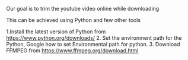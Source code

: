 Our goal is to trim the youtube video online while downloading

This can be achieved using Python and few other tools

1.Install the latest version of Python from https://www.python.org/downloads/
2. Set the environment path for the Python, Google how to set Environmental path for python.
3. Download FFMPEG from https://www.ffmpeg.org/download.html
